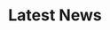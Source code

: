 ---
title: "Latest News"
draft: false
# page title background image
bg_image: "/images/backgrounds/page-title.jpg"
# meta description
description : ""
---